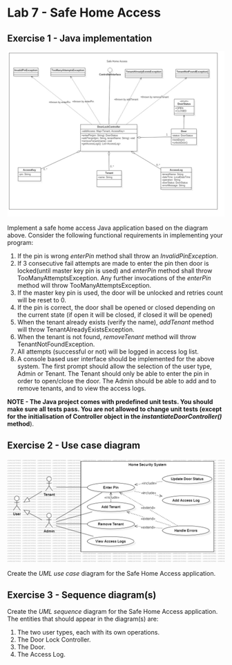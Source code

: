 # Lab 7 - Safe Home Access


## Exercise 1 - Java implementation
![Exercise 1 image](docs/ex1.jpg)

Implement a safe home access Java application based on the diagram above. Consider the following functional requirements in implementing your program:
1. If the pin is wrong _enterPin_ method shall throw an _InvalidPinException_.
2. If 3 consecutive fail attempts are made to enter the pin then door is locked(until master key pin is used) and _enterPin_ method shall throw TooManyAttemptsException. Any further invocations of the _enterPin_ method will throw TooManyAttemptsException.
3. If the master key pin is used, the door will be unlocked and retries count will be reset to 0. 
4. If the pin is correct, the door shall be opened or closed depending on the current state (if open it will be closed, if closed it will be opened)
5. When the tenant already exists (verify the name), _addTenant_ method will throw TenantAlreadyExistsException.
6. When the tenant is not found, _removeTenant_ method will throw TenantNotFoundException. 
7. All attempts (successful or not) will be logged in access log list.
8. A console based user interface should be implemented for the above system. The 
   first prompt should allow the selection of the user type, Admin or Tenant.
The Tenant should only be able to enter the pin in order to open/close the door.
The Admin should be able to add and to remove tenants, and to view the access logs. 

**NOTE - The Java project comes with predefined unit tests. You should make sure all tests pass. You are not allowed to change unit tests (except for the initialisation of Controller object in the _instantiateDoorController()_ method**).


## Exercise 2 - Use case diagram
![Exercise 2 image](docs/ex2.jpg)

Create the _UML use case_ diagram for the Safe Home Access application. 


## Exercise 3 - Sequence diagram(s)

Create the _UML sequence_ diagram for the Safe Home Access application.
The entities that should appear in the diagram(s) are:
1. The two user types, each with its own operations.
2. The Door Lock Controller.
3. The Door.
4. The Access Log.


